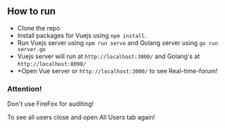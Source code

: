 ## How to run

- Clone the repo
- Install packages for Vuejs using `npm install`.
- Run Vuejs server using `npm run serve` and Golang server using `go run server.go`
- Vuejs server will run at `http://localhost:3000/` and Golang's at `http://localhost:8090/`
- \*Open Vue server or `http://localhost:3000/` to see Real-time-forum!

### Attention!

Don't use FireFox for auditing!

To see all users close and open All Users tab again!
